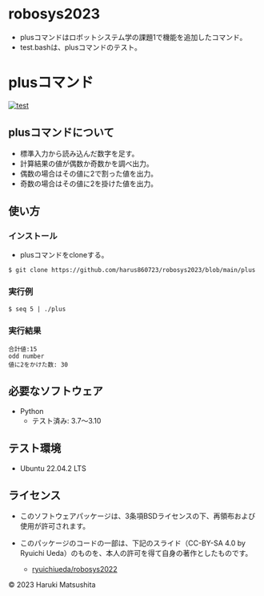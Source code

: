 # robosys2023
* plusコマンドはロボットシステム学の課題1で機能を追加したコマンド。
* test.bashは、plusコマンドのテスト。

# plusコマンド
[![test](https://github.com/harus860723/robosys2023/actions/workflows/test.yml/badge.svg)](https://github.com/harus860723/robosys2023/actions/workflows/test.yml)

## plusコマンドについて

* 標準入力から読み込んだ数字を足す。
* 計算結果の値が偶数か奇数かを調べ出力。
* 偶数の場合はその値に2で割った値を出力。
* 奇数の場合はその値に2を掛けた値を出力。

## 使い方

### インストール

* plusコマンドをcloneする。
```
$ git clone https://github.com/harus860723/robosys2023/blob/main/plus
```

### 実行例
```
$ seq 5 | ./plus
```

### 実行結果
```
合計値:15
odd number
値に2をかけた数: 30
```

## 必要なソフトウェア
* Python
  * テスト済み: 3.7〜3.10

## テスト環境
* Ubuntu 22.04.2 LTS

## ライセンス
* このソフトウェアパッケージは、3条項BSDライセンスの下、再領布および使用が許可されます。

* このパッケージのコードの一部は、下記のスライド（CC-BY-SA 4.0 by Ryuichi Ueda）のものを、本人の許可を得て自身の著作としたものです。
	* [ryuichiueda/robosys2022](https://github.com/ryuichiueda/my_slides/tree/master/robosys_2022)

© 2023 Haruki Matsushita
